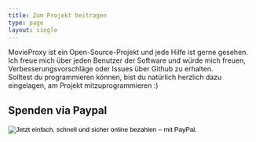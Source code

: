 ```yaml
---
title: Zum Projekt beitragen
type: page
layout: single
---
```


MovieProxy ist ein Open-Source-Projekt und jede Hilfe ist gerne gesehen.  
Ich freue mich über jeden Benutzer der Software und würde mich freuen, Verbesserungsvorschläge oder Issues über Github zu erhalten.  
Solltest du programmieren können, bist du natürlich herzlich dazu eingelagen, am Projekt mitzuprogrammieren :)

## Spenden via Paypal

<form action="https://www.paypal.com/cgi-bin/webscr" method="post" target="_top">
<input type="hidden" name="cmd" value="_s-xclick">
<input type="hidden" name="hosted_button_id" value="YMGEHUL2D2H68">
<input type="image" src="https://www.paypalobjects.com/de_DE/DE/i/btn/btn_donate_LG.gif" border="0" name="submit" alt="Jetzt einfach, schnell und sicher online bezahlen – mit PayPal.">
<img alt="" border="0" src="https://www.paypalobjects.com/de_DE/i/scr/pixel.gif" width="1" height="1">
</form>
